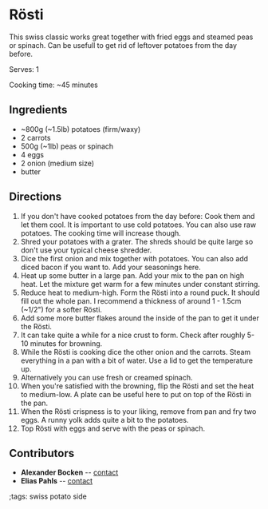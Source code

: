 # Rösti

This swiss classic works great together with fried eggs and steamed peas or spinach.
Can be usefull to get rid of leftover potatoes from the day before.

Serves: 1

Cooking time: ~45 minutes

## Ingredients

- ~800g (~1.5lb) potatoes (firm/waxy)
- 2 carrots
- 500g (~1lb) peas or spinach
- 4 eggs
- 2 onion (medium size)
- butter

## Directions

1. If you don't have cooked potatoes from the day before: Cook them and let them cool. It is important to use cold potatoes. You can also use raw potatoes. The cooking time will increase though.
2. Shred your potatoes with a grater. The shreds should be quite large so don't use your typical cheese shredder.
3. Dice the first onion and mix together with potatoes. You can also add diced bacon if you want to. Add your seasonings here.
4. Heat up some butter in a large pan. Add your mix to the pan on high heat. Let the mixture get warm for a few minutes under constant stirring.
5. Reduce heat to medium-high. Form the Rösti into a round puck. It should fill out the whole pan. I recommend a thickness of around 1 - 1.5cm (~1/2") for a softer Rösti.
6. Add some more butter flakes around the inside of the pan to get it under the Rösti.
7. It can take quite a while for a nice crust to form. Check after roughly 5-10 minutes for browning.
8. While the Rösti is cooking dice the other onion and the carrots. Steam everything in a pan with a bit of water. Use a lid to get the temperature up.
9. Alternatively you can use fresh or creamed spinach.
10. When you're satisfied with the browning, flip the Rösti and set the heat to medium-low. A plate can be useful here to put on top of the Rösti in the pan.
11. When the Rösti crispness is to your liking, remove from pan and fry two eggs. A runny yolk adds quite a bit to the potatoes.
12. Top Rösti with eggs and serve with the peas or spinach.

## Contributors

- **Alexander Bocken** -- [contact](mailto:alexander@bocken.org)
- **Elias Pahls** -- [contact](mailto:pahlse@pm.me)

;tags: swiss potato side
